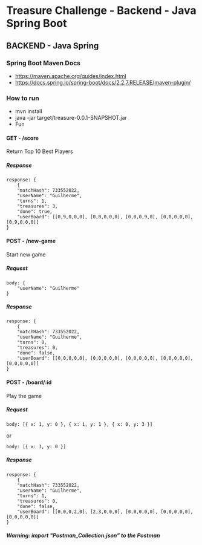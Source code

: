 # Treasure Challenge - Backend - Java Spring Boot

## BACKEND - Java Spring

### Spring Boot Maven Docs

- https://maven.apache.org/guides/index.html
- https://docs.spring.io/spring-boot/docs/2.2.7.RELEASE/maven-plugin/

### How to run

- mvn install
- java -jar target/treasure-0.0.1-SNAPSHOT.jar
- Fun

#### GET - /score

Return Top 10 Best Players

##### Response

```
response: {
	{
    "matchHash": 733552022,
    "userName": "Guilherme",
    "turns": 1,
    "treasures": 3,
    "done": true,
    "userBoard": [[0,9,0,0,0], [0,0,0,0,0], [0,0,0,9,0], [0,0,0,0,0], [0,9,0,0,0]]
}
```

#### POST - /new-game

Start new game

##### Request

```
body: {
	"userName": "Guilherme"
}
```

##### Response

```
response: {
	{
    "matchHash": 733552022,
    "userName": "Guilherme",
    "turns": 0,
    "treasures": 0,
    "done": false,
    "userBoard": [[0,0,0,0,0], [0,0,0,0,0], [0,0,0,0,0], [0,0,0,0,0], [0,0,0,0,0]]
}
```

#### POST - /board/:id

Play the game

##### Request

```
body: [{ x: 1, y: 0 }, { x: 1, y: 1 }, { x: 0, y: 3 }]
```

or

```
body: [{ x: 1, y: 0 }]
```

##### Response

```
response: {
	{
    "matchHash": 733552022,
    "userName": "Guilherme",
    "turns": 1,
    "treasures": 0,
    "done": false,
    "userBoard": [[0,0,0,2,0], [2,3,0,0,0], [0,0,0,0,0], [0,0,0,0,0], [0,0,0,0,0]]
}
```

##### Warning: import "Postman_Collection.json" to the Postman
